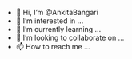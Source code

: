 - 👋 Hi, I’m @AnkitaBangari
- 👀 I’m interested in ...
- 🌱 I’m currently learning ...
- 💞️ I’m looking to collaborate on ...
- 📫 How to reach me ...

<!---
AnkitaBangari/AnkitaBangari is a ✨ special ✨ repository because its `README.md` (this file) appears on your GitHub profile.
You can click the Preview link to take a look at your changes.
package main

import (
	"encoding/json"
	"fmt"
	"net/http"
	"sort"
	"sync"
	"time"
)

type Payload struct {
	ToSort [][]int json:"to_sort"
}

type Response struct {
	SortedArrays [][]int json:"sorted_arrays"
	TimeNs       int64   json:"time_ns"
}

func sortSequential(toSort [][]int) (int64, [][]int) {
	start := time.Now()
	var sortedArrays [][]int

	for _, arr := range toSort {
		sorted := make([]int, len(arr))
		copy(sorted, arr)
		sort.Ints(sorted)
		sortedArrays = append(sortedArrays, sorted)
	}

	elapsed := time.Since(start).Nanoseconds()
	return elapsed, sortedArrays
}

func sortConcurrent(toSort [][]int) (int64, [][]int) {
	start := time.Now()
	var sortedArrays [][]int
	var wg sync.WaitGroup
	var mu sync.Mutex

	for _, arr := range toSort {
		wg.Add(1)
		go func(arr []int) {
			defer wg.Done()
			sorted := make([]int, len(arr))
			copy(sorted, arr)
			sort.Ints(sorted)

			mu.Lock()
			sortedArrays = append(sortedArrays, sorted)
			mu.Unlock()
		}(arr)
	}

	wg.Wait()
	elapsed := time.Since(start).Nanoseconds()
	return elapsed, sortedArrays
}

func processSingle(w http.ResponseWriter, r *http.Request) {
	var payload Payload
	err := json.NewDecoder(r.Body).Decode(&payload)
	if err != nil {
		http.Error(w, err.Error(), http.StatusBadRequest)
		return
	}

	timeNs, sortedArrays := sortSequential(payload.ToSort)
	response := Response{
		SortedArrays: sortedArrays,
		TimeNs:       timeNs,
	}

	json.NewEncoder(w).Encode(response)
}

func processConcurrent(w http.ResponseWriter, r *http.Request) {
	var payload Payload
	err := json.NewDecoder(r.Body).Decode(&payload)
	if err != nil {
		http.Error(w, err.Error(), http.StatusBadRequest)
		return
	}

	timeNs, sortedArrays := sortConcurrent(payload.ToSort)
	response := Response{
		SortedArrays: sortedArrays,
		TimeNs:       timeNs,
	}

	json.NewEncoder(w).Encode(response)
}

func main() {
	http.HandleFunc("/process-single", processSingle)
	http.HandleFunc("/process-concurrent", processConcurrent)

	fmt.Println("Server running on port 8000")
	http.ListenAndServe(":8000", nil)
}
--->
